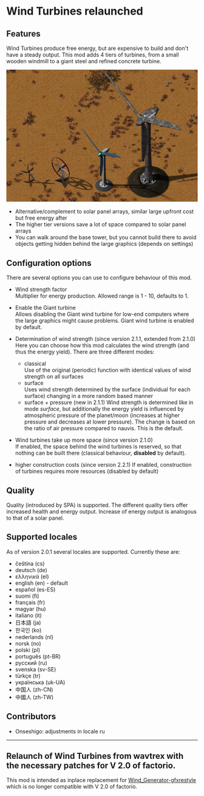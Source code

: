 # Wind Turbines relaunched
## Features
Wind Turbines produce free energy, but are expensive to build and don't have a steady output.
This mod adds 4 tiers of turbines, from a small wooden windmill to a giant steel and refined concrete turbine.

![wind turbines](https://github.com/xyzzycgn/Wind-Turbines-relaunched/blob/main/turbines.jpg?raw=true)
- Alternative/complement to solar panel arrays, similar large upfront cost but free energy after
- The higher tier versions save a lot of space compared to solar panel arrays
- You can walk around the base tower, but you cannot build there to avoid objects getting hidden behind the 
  large graphics (depends on settings)

## Configuration options
There are several options you can use to configure behaviour of this mod.
- Wind strength factor  
  Multiplier for energy production. Allowed range is 1 - 10, defaults to 1.

- Enable the Giant turbine  
  Allows disabling the Giant wind turbine for low-end computers where the large graphics might cause problems. 
  Giant wind turbine is enabled by default.

- Determination of wind strength (since version 2.1.1, extended from 2.1.0)  
  Here you can choose how this mod calculates the wind strength (and thus the energy yield). There are three different modes:
  - classical  
    Use of the original (periodic) function with identical values of wind strength on all surfaces
  - surface  
    Uses wind strength determined by the surface (individual for each surface) changing in a more random based manner
  - surface + pressure (new in 2.1.1) 
    Wind strength is determined like in mode _surface_, but additionally the energy yield is influenced by atmospheric 
    pressure of the planet/moon (increases at higher pressure and decreases at lower pressure). The change is based on 
    the ratio of air pressure compared to nauvis. This is the default.

- Wind turbines take up more space (since version 2.1.0)    
  If enabled, the space behind the wind turbines is reserved, so that nothing can be built there (classical behaviour, 
  **disabled** by default).

- higher construction costs (since version 2.2.1)
  If enabled, construction of turbines requires more resources (disabled by default)


## Quality
Quality (introduced by SPA) is supported. The different quality tiers offer increased health and energy output.
Increase of energy output is analogous to that of a solar panel.

## Supported locales
As of version 2.0.1 several locales are supported. Currently these are:
- čeština (cs)
- deutsch (de)
- ελληνικά (el)
- english (en) - default
- español (es-ES)
- suomi (fi)
- français (fr)
- magyar (hu)
- italiano (it)
- 日本語 (ja)
- 한국인 (ko)
- nederlands (nl)
- norsk (no)
- polski (pl)
- português (pt-BR)
- русский (ru)
- svenska (sv-SE)
- türkçe (tr)
- українська (uk-UA)
- 中国人 (zh-CN)
- 中國人 (zh-TW)

## Contributors
- Onseshigo: adjustments in locale ru

----
## Relaunch of Wind Turbines from wavtrex with the necessary patches for V 2.0 of factorio.
This mod is intended as inplace replacement for [Wind_Generator-gfxrestyle](https://mods.factorio.com/mod/Wind_Generator-gfxrestyle) 
which is no longer compatible with V 2.0 of factorio.
